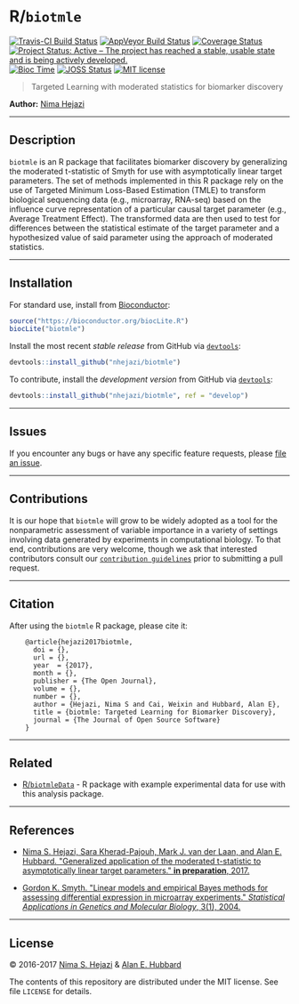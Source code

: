 
<!-- README.md is generated from README.Rmd. Please edit that file -->
R/`biotmle`
===========

[![Travis-CI Build Status](https://travis-ci.org/nhejazi/biotmle.svg?branch=master)](https://travis-ci.org/nhejazi/biotmle) [![AppVeyor Build Status](https://ci.appveyor.com/api/projects/status/github/nhejazi/biotmle?branch=master&svg=true)](https://ci.appveyor.com/project/nhejazi/biotmle/) [![Coverage Status](https://img.shields.io/codecov/c/github/nhejazi/biotmle/master.svg)](https://codecov.io/github/nhejazi/biotmle?branch=master) [![Project Status: Active – The project has reached a stable, usable state and is being actively developed.](http://www.repostatus.org/badges/latest/active.svg)](http://www.repostatus.org/#active) [![Bioc Time](http://bioconductor.org/shields/years-in-bioc/biotmle.svg)](https://bioconductor.org/packages/release/bioc/html/biotmle.html) [![JOSS Status](http://joss.theoj.org/papers/02be843d9bab1b598187bfbb08ce3949/status.svg)](http://joss.theoj.org/papers/02be843d9bab1b598187bfbb08ce3949) [![MIT license](http://img.shields.io/badge/license-MIT-brightgreen.svg)](http://opensource.org/licenses/MIT)

> Targeted Learning with moderated statistics for biomarker discovery

**Author:** [Nima Hejazi](http://nimahejazi.org)

------------------------------------------------------------------------

Description
-----------

`biotmle` is an R package that facilitates biomarker discovery by generalizing the moderated t-statistic of Smyth for use with asymptotically linear target parameters. The set of methods implemented in this R package rely on the use of Targeted Minimum Loss-Based Estimation (TMLE) to transform biological sequencing data (e.g., microarray, RNA-seq) based on the influence curve representation of a particular causal target parameter (e.g., Average Treatment Effect). The transformed data are then used to test for differences between the statistical estimate of the target parameter and a hypothesized value of said parameter using the approach of moderated statistics.

------------------------------------------------------------------------

Installation
------------

For standard use, install from [Bioconductor](https://bioconductor.org):

``` r
source("https://bioconductor.org/biocLite.R")
biocLite("biotmle")
```

Install the most recent *stable release* from GitHub via [`devtools`](https://www.rstudio.com/products/rpackages/devtools/):

``` r
devtools::install_github("nhejazi/biotmle")
```

To contribute, install the *development version* from GitHub via [`devtools`](https://www.rstudio.com/products/rpackages/devtools/):

``` r
devtools::install_github("nhejazi/biotmle", ref = "develop")
```

------------------------------------------------------------------------

Issues
------

If you encounter any bugs or have any specific feature requests, please [file an issue](https://github.com/nhejazi/biotmle/issues).

------------------------------------------------------------------------

Contributions
-------------

It is our hope that `biotmle` will grow to be widely adopted as a tool for the nonparametric assessment of variable importance in a variety of settings involving data generated by experiments in computational biology. To that end, contributions are very welcome, though we ask that interested contributors consult our [`contribution guidelines`](https://github.com/nhejazi/biotmle/blob/master/CONTRIBUTING.md) prior to submitting a pull request.

------------------------------------------------------------------------

Citation
--------

After using the `biotmle` R package, please cite it:

        @article{hejazi2017biotmle,
          doi = {},
          url = {},
          year  = {2017},
          month = {},
          publisher = {The Open Journal},
          volume = {},
          number = {},
          author = {Hejazi, Nima S and Cai, Weixin and Hubbard, Alan E},
          title = {biotmle: Targeted Learning for Biomarker Discovery},
          journal = {The Journal of Open Source Software}
        }

------------------------------------------------------------------------

Related
-------

-   [R/`biotmleData`](https://github.com/nhejazi/biotmleData) - R package with example experimental data for use with this analysis package.

------------------------------------------------------------------------

References
----------

-   [Nima S. Hejazi, Sara Kherad-Pajouh, Mark J. van der Laan, and Alan E. Hubbard. "Generalized application of the moderated t-statistic to asymptotically linear target parameters." **in preparation**, 2017.]()

-   [Gordon K. Smyth. "Linear models and empirical Bayes methods for assessing differential expression in microarray experiments." *Statistical Applications in Genetics and Molecular Biology*, 3(1), 2004.](http://www.statsci.org/smyth/pubs/ebayes.pdf)

------------------------------------------------------------------------

License
-------

© 2016-2017 [Nima S. Hejazi](http://nimahejazi.org) & [Alan E. Hubbard](http://hubbard.berkeley.edu/)

The contents of this repository are distributed under the MIT license. See file `LICENSE` for details.
